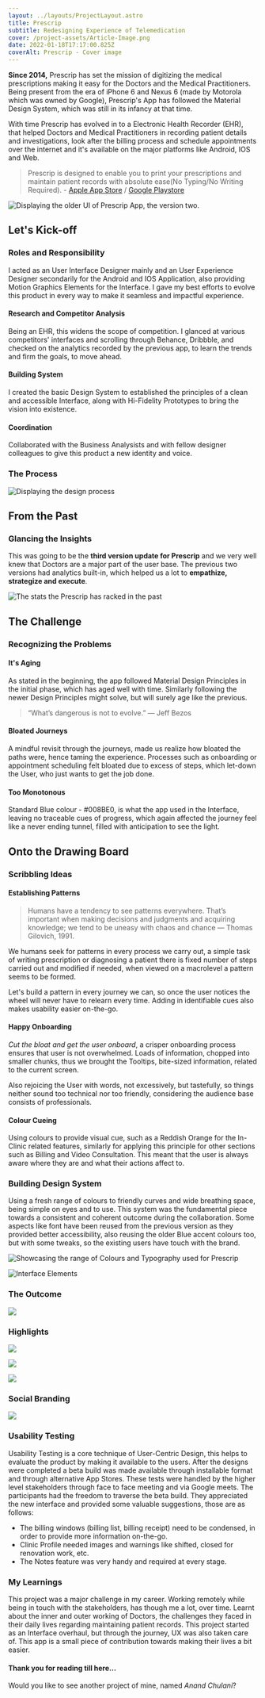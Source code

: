 ```yaml
---
layout: ../layouts/ProjectLayout.astro
title: Prescrip
subtitle: Redesigning Experience of Telemedication
cover: /project-assets/Article-Image.png
date: 2022-01-18T17:17:00.825Z
coverAlt: Prescrip - Cover image
---
```

**Since 2014,** Prescrip has set the mission of digitizing the medical prescriptions making it easy for the Doctors and the Medical Practitioners. Being present from the era of iPhone 6 and Nexus 6 (made by Motorola which was owned by Google), Prescrip's App has followed the Material Design System, which was still in its infancy at that time.

With time Prescrip has evolved in to a Electronic Health Recorder (EHR), that helped Doctors and Medical Practitioners in recording patient details and investigations, look after the billing process and schedule appointments over the internet and it's available on the major platforms like Android, IOS and Web.

> Prescrip is designed to enable you to print your prescriptions and maintain patient records with absolute ease(No Typing/No Writing Required). - [Apple App Store](https://apps.apple.com/in/app/prescrip-e-prescriptions-app/id1475105394) / [Google Playstore](https://play.google.com/store/apps/details?id=com.prescrip)

![Displaying the older UI of Prescrip App, the version two.](/project-assets/prescrip-version-2-slide.jpg "Prescrip Version 2")

## Let's Kick-off

### Roles and Responsibility

I acted as an User Interface Designer mainly and an User Experience Designer secondarily for the Android and IOS Application, also providing Motion Graphics Elements for the Interface. I gave my best efforts to evolve this product in every way to make it seamless and impactful experience.

#### Research and Competitor Analysis

Being an EHR, this widens the scope of competition. I glanced at various competitors' interfaces and scrolling through Behance, Dribbble, and checked on the analytics recorded by the previous app, to learn the trends and firm the goals, to move ahead.

#### Building System

I created the basic Design System to established the principles of a clean and accessible Interface, along with Hi-Fidelity Prototypes to bring the vision into existence.

#### Coordination

Collaborated with the Business Analysists and with fellow designer colleagues to give this product a new identity and voice.

### The Process

![Displaying the design process](/project-assets/prescrip-design-process-slide.jpg "The Design Process for Prescrip")

<!--StartFragment-->

## From the Past

<!--EndFragment--><!--StartFragment-->

### Glancing the Insights

This was going to be the **third version update for Prescrip** and we very well knew that Doctors are a major part of the user base. The previous two versions had analytics built-in, which helped us a lot to **empathize, strategize and execute**.

<!--EndFragment-->

![The stats the Prescrip has racked in the past](/project-assets/prescrip-stats-slide.jpg "Prescrip User Statistic")

<!--StartFragment-->

## The Challenge

### Recognizing the Problems

#### It's Aging

As stated in the beginning, the app followed Material Design Principles in the initial phase, which has aged well with time. Similarly following the newer Design Principles might solve, but will surely age like the previous.

> “What’s dangerous is not to evolve.” ― Jeff Bezos

#### Bloated Journeys

A mindful revisit through the journeys, made us realize how bloated the paths were, hence taming the experience. Processes such as onboarding or appointment scheduling felt bloated due to excess of steps, which let-down the User, who just wants to get the job done.

#### Too Monotonous

Standard Blue colour - #008BE0, is what the app used in the Interface, leaving no traceable cues of progress, which again affected the journey feel like a never ending tunnel, filled with anticipation to see the light.

<!--EndFragment-->

<!--StartFragment-->

## Onto the Drawing Board

### Scribbling Ideas

#### **Establishing Patterns**

> Humans have a tendency to see patterns everywhere. That’s important when making decisions and judgments and acquiring knowledge; we tend to be uneasy with chaos and chance ― Thomas Gilovich, 1991.

We humans seek for patterns in every process we carry out, a simple task of writing prescription or diagnosing a patient there is fixed number of steps carried out and modified if needed, when viewed on a macrolevel a pattern seems to be formed.

Let's build a pattern in every journey we can, so once the user notices the wheel will never have to relearn every time. Adding in identifiable cues also makes usability easier on-the-go.

#### **Happy Onboarding**

*Cut the bloat and get the user onboard*, a crisper onboarding process ensures that user is not overwhelmed. Loads of information, chopped into smaller chunks, thus we brought the Tooltips, bite-sized information, related to the current screen.

Also rejoicing the User with words, not excessively, but tastefully, so things neither sound too technical nor too friendly, considering the audience base consists of professionals.

#### **Colour Cueing**

Using colours to provide visual cue, such as a Reddish Orange for the In-Clinic related features, similarly for applying this principle for other sections such as Billing and Video Consultation. This meant that the user is always aware where they are and what their actions affect to.

### Building Design System

Using a fresh range of colours to friendly curves and wide breathing space, being simple on eyes and to use. This system was the fundamental piece towards a consistent and coherent outcome during the collaboration. Some aspects like font have been reused from the previous version as they provided better accessibility, also reusing the older Blue accent colours too, but with some tweaks, so the existing users have touch with the brand.

![Showcasing the range of Colours and Typography used for Prescrip](/project-assets/prescrip-color-and-typography-slide.jpg "Prescrip Colours and Typography")

![Interface Elements](/project-assets/prescrip-ui-elements.jpg "Prescrip - UI elements")

<!--StartFragment-->

### The Outcome

<!--EndFragment-->

![](/project-assets/prescrip-ui-showcase.jpg)

<!--StartFragment-->

### Highlights

<!--EndFragment-->

![](/project-assets/prescrip-highlights-gratifying-user.jpg)

![](/project-assets/prescrip-highlights-using-tooltips.jpg)

![](/project-assets/prescrip-highlights-simple-prescription-formating.jpg)

<!--StartFragment-->

### Social Branding

<!--EndFragment-->

![](/project-assets/prescrip-social-media-and-branding.jpg)

<!--StartFragment-->

### Usability Testing

Usability Testing is a core technique of User-Centric Design, this helps to evaluate the product by making it available to the users. After the designs were completed a beta build was made available through installable format and through alternative App Stores. These tests were handled by the higher level stakeholders through face to face meeting and via Google meets. The participants had the freedom to traverse the beta build. They appreciated the new interface and provided some valuable suggestions, those are as follows:

* The billing windows (billing list, billing receipt) need to be condensed, in order to provide more information on-the-go.
* Clinic Profile needed images and warnings like shifted, closed for renovation work, etc.
* The Notes feature was very handy and required at every stage.

<!--EndFragment-->

<!--StartFragment-->

### My Learnings

This project was a major challenge in my career. Working remotely while being in touch with the stakeholders, has though me a lot, over time. Learnt about the inner and outer working of Doctors, the challenges they faced in their daily lives regarding maintaining patient records. This project started as an Interface overhaul, but through the journey, UX was also taken care of. This app is a small piece of contribution towards making their lives a bit easier.

#### Thank you for reading till here...

Would you like to see another project of mine, named *Anand Chulani*?

<!--EndFragment-->
